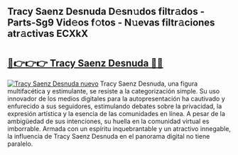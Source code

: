 ## Tracy Saenz Desnuda D𝚎sn𝚞dos filtr𝚊dos - Parts-Sg9 Vid𝚎os f𝚘tos - N𝚞evas filtr𝚊ciones atr𝚊ctivas ECXkX

# <h2><a href="http://mb3463e.tromn.icu/?c=Tracy+Saenz+Desnuda">🔗👉👉👉 Tracy Saenz Desnuda 🔗🔗</a></h2>

[![Tracy Saenz Desnuda nuevo](https://i.imgur.com/pEAQMta.gif)](http://mb3463e.tromn.icu/?c=Tracy+Saenz+Desnuda)
Tracy Saenz Desnuda, una figura multifacética y estimulante, se resiste a la categorización simple. Su uso innovador de los medios digitales para la autopresentación ha cautivado y enfurecido a sus seguidores, estimulando debates sobre la privacidad, la expresión artística y la esencia de las comunidades en línea. A pesar de la ambigüedad de sus intenciones, su huella en la comunidad virtual es imborrable. Armada con un espíritu inquebrantable y un atractivo innegable, la influencia de Tracy Saenz Desnuda en el panorama digital no tiene paralelo.
